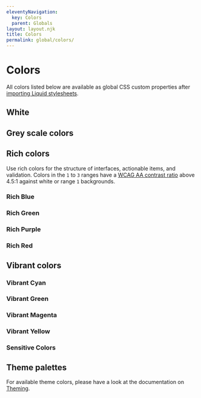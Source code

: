 ```yaml
---
eleventyNavigation:
  key: Colors
  parent: Globals
layout: layout.njk
title: Colors
permalink: global/colors/
---
```


# Colors

All colors listed below are available as global CSS custom properties after [importing Liquid stylesheets](introduction/getting-started/#import-stylesheets).

## White

<docs-color var="--ld-col-wht"></docs-color>
<docs-color var="--ld-col-wht-alpha-highest"></docs-color>
<docs-color var="--ld-col-wht-alpha-high"></docs-color>
<docs-color is-transparent var="--ld-col-wht-alpha-medium"></docs-color>
<docs-color is-transparent var="--ld-col-wht-alpha-low"></docs-color>
<docs-color is-transparent var="--ld-col-wht-alpha-lowest"></docs-color>

## Grey scale colors

<docs-color var="--ld-col-neutral-010"></docs-color>
<docs-color var="--ld-col-neutral-050"></docs-color>
<docs-color var="--ld-col-neutral-100"></docs-color>
<docs-color var="--ld-col-neutral-200"></docs-color>
<docs-color var="--ld-col-neutral-300"></docs-color>
<docs-color var="--ld-col-neutral-400"></docs-color>
<docs-color var="--ld-col-neutral-500"></docs-color>
<docs-color var="--ld-col-neutral-600"></docs-color>
<docs-color var="--ld-col-neutral-700"></docs-color>
<docs-color var="--ld-col-neutral-800"></docs-color>
<docs-color var="--ld-col-neutral-900"></docs-color>

## Rich colors

Use rich colors for the structure of interfaces, actionable items, and validation. Colors in the `1` to `3` ranges have a [WCAG AA contrast ratio](https://www.w3.org/TR/UNDERSTANDING-WCAG20/visual-audio-contrast-contrast.html) above 4.5:1 against white or range `1` backgrounds.

### Rich Blue

<docs-color var="--ld-col-rb-010"></docs-color>
<docs-color var="--ld-col-rb-050"></docs-color>
<docs-color var="--ld-col-rb-100"></docs-color>
<docs-color var="--ld-col-rb-200"></docs-color>
<docs-color var="--ld-col-rb-300"></docs-color>
<docs-color var="--ld-col-rb-400"></docs-color>
<docs-color var="--ld-col-rb-500"></docs-color>
<docs-color var="--ld-col-rb-600"></docs-color>
<docs-color var="--ld-col-rb-700"></docs-color>
<docs-color var="--ld-col-rb-800"></docs-color>
<docs-color var="--ld-col-rb-900"></docs-color>
<docs-color is-transparent var="--ld-col-rb-alpha-low"></docs-color>
<docs-color is-transparent var="--ld-col-rb-alpha-lowest"></docs-color>

### Rich Green

<docs-color var="--ld-col-rg-010"></docs-color>
<docs-color var="--ld-col-rg-050"></docs-color>
<docs-color var="--ld-col-rg-100"></docs-color>
<docs-color var="--ld-col-rg-200"></docs-color>
<docs-color var="--ld-col-rg-300"></docs-color>
<docs-color var="--ld-col-rg-400"></docs-color>
<docs-color var="--ld-col-rg-500"></docs-color>
<docs-color var="--ld-col-rg-600"></docs-color>
<docs-color var="--ld-col-rg-700"></docs-color>
<docs-color var="--ld-col-rg-800"></docs-color>
<docs-color var="--ld-col-rg-900"></docs-color>
<docs-color is-transparent var="--ld-col-rg-alpha-low"></docs-color>
<docs-color is-transparent var="--ld-col-rg-alpha-lowest"></docs-color>

### Rich Purple

<docs-color var="--ld-col-rp-010"></docs-color>
<docs-color var="--ld-col-rp-050"></docs-color>
<docs-color var="--ld-col-rp-100"></docs-color>
<docs-color var="--ld-col-rp-200"></docs-color>
<docs-color var="--ld-col-rp-300"></docs-color>
<docs-color var="--ld-col-rp-400"></docs-color>
<docs-color var="--ld-col-rp-500"></docs-color>
<docs-color var="--ld-col-rp-600"></docs-color>
<docs-color var="--ld-col-rp-700"></docs-color>
<docs-color var="--ld-col-rp-800"></docs-color>
<docs-color var="--ld-col-rp-900"></docs-color>
<docs-color is-transparent var="--ld-col-rp-alpha-low"></docs-color>
<docs-color is-transparent var="--ld-col-rp-alpha-lowest"></docs-color>

### Rich Red

<docs-color var="--ld-col-rr-010"></docs-color>
<docs-color var="--ld-col-rr-050"></docs-color>
<docs-color var="--ld-col-rr-100"></docs-color>
<docs-color var="--ld-col-rr-200"></docs-color>
<docs-color var="--ld-col-rr-300"></docs-color>
<docs-color var="--ld-col-rr-400"></docs-color>
<docs-color var="--ld-col-rr-500"></docs-color>
<docs-color var="--ld-col-rr-600"></docs-color>
<docs-color var="--ld-col-rr-700"></docs-color>
<docs-color var="--ld-col-rr-800"></docs-color>
<docs-color var="--ld-col-rr-900"></docs-color>
<docs-color is-transparent var="--ld-col-rr-alpha-low"></docs-color>
<docs-color is-transparent var="--ld-col-rr-alpha-lowest"></docs-color>

## Vibrant colors

### Vibrant Cyan

<docs-color var="--ld-col-vc-010"></docs-color>
<docs-color var="--ld-col-vc-050"></docs-color>
<docs-color var="--ld-col-vc-100"></docs-color>
<docs-color var="--ld-col-vc-200"></docs-color>
<docs-color var="--ld-col-vc-300"></docs-color>
<docs-color var="--ld-col-vc-400"></docs-color>
<docs-color var="--ld-col-vc-500"></docs-color>
<docs-color var="--ld-col-vc-600"></docs-color>
<docs-color var="--ld-col-vc-700"></docs-color>
<docs-color var="--ld-col-vc-800"></docs-color>
<docs-color var="--ld-col-vc-900"></docs-color>
<docs-color is-transparent var="--ld-col-vc-alpha-low"></docs-color>
<docs-color is-transparent var="--ld-col-vc-alpha-lowest"></docs-color>

### Vibrant Green

<docs-color var="--ld-col-vg-010"></docs-color>
<docs-color var="--ld-col-vg-050"></docs-color>
<docs-color var="--ld-col-vg-100"></docs-color>
<docs-color var="--ld-col-vg-200"></docs-color>
<docs-color var="--ld-col-vg-300"></docs-color>
<docs-color var="--ld-col-vg-400"></docs-color>
<docs-color var="--ld-col-vg-500"></docs-color>
<docs-color var="--ld-col-vg-600"></docs-color>
<docs-color var="--ld-col-vg-700"></docs-color>
<docs-color var="--ld-col-vg-800"></docs-color>
<docs-color var="--ld-col-vg-900"></docs-color>
<docs-color is-transparent var="--ld-col-vg-alpha-low"></docs-color>
<docs-color is-transparent var="--ld-col-vg-alpha-lowest"></docs-color>

### Vibrant Magenta

<docs-color var="--ld-col-vm-010"></docs-color>
<docs-color var="--ld-col-vm-050"></docs-color>
<docs-color var="--ld-col-vm-100"></docs-color>
<docs-color var="--ld-col-vm-200"></docs-color>
<docs-color var="--ld-col-vm-300"></docs-color>
<docs-color var="--ld-col-vm-400"></docs-color>
<docs-color var="--ld-col-vm-500"></docs-color>
<docs-color var="--ld-col-vm-600"></docs-color>
<docs-color var="--ld-col-vm-700"></docs-color>
<docs-color var="--ld-col-vm-800"></docs-color>
<docs-color var="--ld-col-vm-900"></docs-color>
<docs-color is-transparent var="--ld-col-vm-alpha-low"></docs-color>
<docs-color is-transparent var="--ld-col-vm-alpha-lowest"></docs-color>

### Vibrant Yellow

<docs-color var="--ld-col-vy-010"></docs-color>
<docs-color var="--ld-col-vy-050"></docs-color>
<docs-color var="--ld-col-vy-100"></docs-color>
<docs-color var="--ld-col-vy-200"></docs-color>
<docs-color var="--ld-col-vy-300"></docs-color>
<docs-color var="--ld-col-vy-400"></docs-color>
<docs-color var="--ld-col-vy-500"></docs-color>
<docs-color var="--ld-col-vy-600"></docs-color>
<docs-color var="--ld-col-vy-700"></docs-color>
<docs-color var="--ld-col-vy-800"></docs-color>
<docs-color var="--ld-col-vy-900"></docs-color>
<docs-color is-transparent var="--ld-col-vy-alpha-low"></docs-color>
<docs-color is-transparent var="--ld-col-vy-alpha-lowest"></docs-color>

### Sensitive Colors

<docs-color var="--ld-col-sb"></docs-color>
<docs-color var="--ld-col-sg"></docs-color>
<docs-color var="--ld-col-sp"></docs-color>
<docs-color var="--ld-col-sy"></docs-color>

## Theme palettes

For available theme colors, please have a look at the documentation on [Theming](global/theming/).
